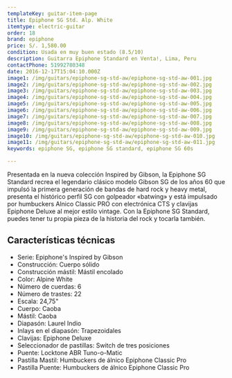 ```yaml
---
templateKey: guitar-item-page
title: Epiphone SG Std. Alp. White
itemtype: electric-guitar
order: 18
brand: epiphone
price: S/. 1,580.00
condition: Usada en muy buen estado (8.5/10)
description: Guitarra Epiphone Standard en Venta!, Lima, Peru
contactPhone: 51992780348
date: 2016-12-17T15:04:10.000Z
image1: /img/guitars/epiphone-sg-std-aw/epiphone-sg-std-aw-001.jpg
image2: /img/guitars/epiphone-sg-std-aw/epiphone-sg-std-aw-002.jpg
image3: /img/guitars/epiphone-sg-std-aw/epiphone-sg-std-aw-003.jpg
image4: /img/guitars/epiphone-sg-std-aw/epiphone-sg-std-aw-004.jpg
image5: /img/guitars/epiphone-sg-std-aw/epiphone-sg-std-aw-005.jpg
image6: /img/guitars/epiphone-sg-std-aw/epiphone-sg-std-aw-006.jpg
image7: /img/guitars/epiphone-sg-std-aw/epiphone-sg-std-aw-007.jpg
image8: /img/guitars/epiphone-sg-std-aw/epiphone-sg-std-aw-008.jpg
image9: /img/guitars/epiphone-sg-std-aw/epiphone-sg-std-aw-009.jpg
image10: /img/guitars/epiphone-sg-std-aw/epiphone-sg-std-aw-010.jpg
image11: /img/guitars/epiphone-sg-std-aw/epiphone-sg-std-aw-011.jpg
keywords: epiphone SG, epiphone SG standard, epiphone SG 60s

---
```

Presentada en la nueva colección Inspired by Gibson, la Epiphone SG Standard recrea el legendario clásico modelo Gibson SG de los años 60 que impulsó la primera generación de bandas de hard rock y heavy metal, presenta el histórico perfil SG con golpeador «batwing» y está impulsado por humbuckers Alnico Classic PRO con electrónica CTS y clavijas Epiphone Deluxe al mejor estilo vintage. Con la Epiphone SG Standard, puedes tener tu propia pieza de la historia del rock y tocarla también.

## Características técnicas

* Serie: Epiphone's Inspired by Gibson
* Construcción: Cuerpo sólido
* Construcción mástil: Mástil encolado
* Color: Alpine White
* Número de cuerdas: 6
* Número de trastes: 22
* Escala: 24,75"
* Cuerpo: Caoba
* Mástil: Caoba
* Diapasón: Laurel Indio
* Inlays en el diapasón: Trapezoidales
* Clavijas: Epiphone Deluxe
* Seleccionador de pastillas: Switch de tres posiciones
* Puente: Locktone ABR Tuno-o-Matic
* Pastilla Mastil: Humbuckers de álnico Epiphone Classic Pro
* Pastilla Puente: Humbuckers de álnico Epiphone Classic Pro